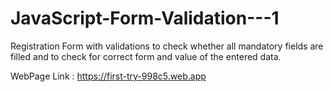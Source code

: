 # JavaScript-Form-Validation---1
Registration Form with validations to check whether all mandatory fields are filled and to check for correct form and value of the entered data. 

WebPage Link : https://first-try-998c5.web.app 
